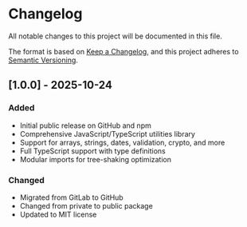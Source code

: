 # Changelog

All notable changes to this project will be documented in this file.

The format is based on [Keep a Changelog](https://keepachangelog.com/en/1.0.0/),
and this project adheres to [Semantic Versioning](https://semver.org/spec/v2.0.0.html).

## [1.0.0] - 2025-10-24

### Added
- Initial public release on GitHub and npm
- Comprehensive JavaScript/TypeScript utilities library
- Support for arrays, strings, dates, validation, crypto, and more
- Full TypeScript support with type definitions
- Modular imports for tree-shaking optimization

### Changed
- Migrated from GitLab to GitHub
- Changed from private to public package
- Updated to MIT license
